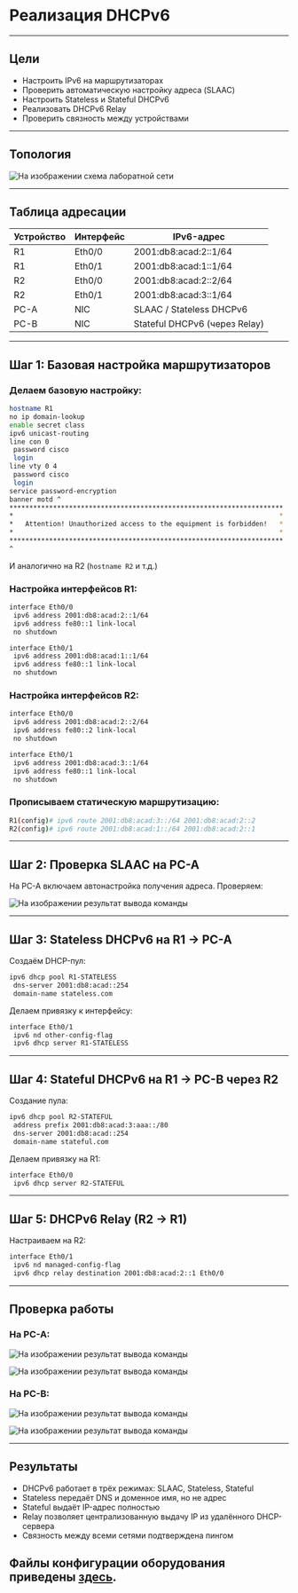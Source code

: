 
# Реализация DHCPv6

---

## Цели

- Настроить IPv6 на маршрутизаторах
- Проверить автоматическую настройку адреса (SLAAC)
- Настроить Stateless и Stateful DHCPv6
- Реализовать DHCPv6 Relay
- Проверить связность между устройствами

---

## Топология


![На изображении схема лаборатной сети](/Labs/task3/DHCPv6/pictures/schema.PNG)


---

## Таблица адресации

| Устройство | Интерфейс | IPv6-адрес                    |
|------------|-----------|-------------------------------|
| R1         | Eth0/0    | 2001:db8:acad:2::1/64         |
| R1         | Eth0/1    | 2001:db8:acad:1::1/64         |
| R2         | Eth0/0    | 2001:db8:acad:2::2/64         |
| R2         | Eth0/1    | 2001:db8:acad:3::1/64         | 
| PC-A       | NIC       | SLAAC / Stateless DHCPv6      |
| PC-B       | NIC       | Stateful DHCPv6 (через Relay) |

---

## Шаг 1: Базовая настройка маршрутизаторов

### Делаем базовую настройку:

```bash
hostname R1
no ip domain-lookup
enable secret class
ipv6 unicast-routing
line con 0
 password cisco
 login
line vty 0 4
 password cisco
 login
service password-encryption
banner motd ^
*********************************************************************
*                                                                   * 
*   Attention! Unauthorized access to the equipment is forbidden!   *
*                                                                   *
*********************************************************************
^

```

И аналогично на R2 (`hostname R2` и т.д.)

### Настройка интерфейсов R1:

```bash
interface Eth0/0
 ipv6 address 2001:db8:acad:2::1/64
 ipv6 address fe80::1 link-local
 no shutdown

interface Eth0/1
 ipv6 address 2001:db8:acad:1::1/64
 ipv6 address fe80::1 link-local
 no shutdown
```

### Настройка интерфейсов R2:

```bash
interface Eth0/0
 ipv6 address 2001:db8:acad:2::2/64
 ipv6 address fe80::2 link-local
 no shutdown

interface Eth0/1
 ipv6 address 2001:db8:acad:3::1/64
 ipv6 address fe80::1 link-local
 no shutdown
```

### Прописываем статическую маршрутизацию:

```bash
R1(config)# ipv6 route 2001:db8:acad:3::/64 2001:db8:acad:2::2
R2(config)# ipv6 route 2001:db8:acad:1::/64 2001:db8:acad:2::1
```

---

## Шаг 2: Проверка SLAAC на PC-A

На PC-A включаем автонастройка получения адреса. Проверяем:

![На изображении результат вывода команды](/Labs/task3/DHCPv4/pictures/step3%20-%20sh_ip_dhcp_pool.PNG)

---

## Шаг 3: Stateless DHCPv6 на R1 -> PC-A

Создаём DHCP-пул:

```bash
ipv6 dhcp pool R1-STATELESS
 dns-server 2001:db8:acad::254
 domain-name stateless.com
```

Делаем привязку к интерфейсу:

```bash
interface Eth0/1
 ipv6 nd other-config-flag
 ipv6 dhcp server R1-STATELESS
```

---

## Шаг 4: Stateful DHCPv6 на R1 -> PC-B через R2

Создание пула:

```bash
ipv6 dhcp pool R2-STATEFUL
 address prefix 2001:db8:acad:3:aaa::/80
 dns-server 2001:db8:acad::254
 domain-name stateful.com
```

Делаем привязку на R1:

```bash
interface Eth0/0
 ipv6 dhcp server R2-STATEFUL
```

---

## Шаг 5: DHCPv6 Relay (R2 → R1)

Настраиваем на R2:

```bash
interface Eth0/1
 ipv6 nd managed-config-flag
 ipv6 dhcp relay destination 2001:db8:acad:2::1 Eth0/0
```

---

## Проверка работы


### На PC-A:

![На изображении результат вывода команды](/Labs/task3/DHCPv6/pictures/PC-A%20ipv6.PNG)

![На изображении результат вывода команды](/Labs/task3/DHCPv6/pictures/PC-A%20ping%20R1.PNG)


### На PC-B:

![На изображении результат вывода команды](/Labs/task3/DHCPv6/pictures/PC-B%20ipv6.PNG)

![На изображении результат вывода команды](/Labs/task3/DHCPv6/pictures/PC-B%20ping%20R2.PNG)

---

## Результаты

- DHCPv6 работает в трёх режимах: SLAAC, Stateless, Stateful
- Stateless передаёт DNS и доменное имя, но не адрес
- Stateful выдаёт IP-адрес полностью
- Relay позволяет централизованную выдачу IP из удалённого DHCP-сервера
- Связность между всеми сетями подтверждена пингом

Файлы конфигурации оборудования приведены [здесь](/Labs/task3/DHCPv6/config/).
---